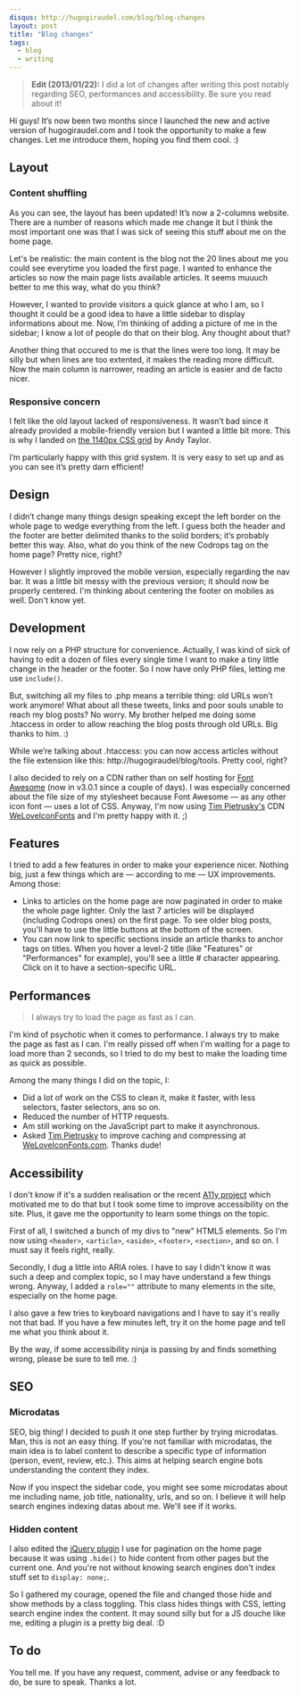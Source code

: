 ```yaml
---
disqus: http://hugogiraudel.com/blog/blog-changes
layout: post
title: "Blog changes"
tags:
  - blog
  - writing
---
```


> **Edit (2013/01/22):** I did a lot of changes after writing this post notably regarding SEO, performances and accessibility. Be sure you read about it!

Hi guys! It’s now been two months since I launched the new and active version of hugogiraudel.com and I took the opportunity to make a few changes. Let me introduce them, hoping you find them cool. :)

## Layout

### Content shuffling

As you can see, the layout has been updated! It’s now a 2-columns website. There are a number of reasons which made me change it but I think the most important one was that I was sick of seeing this stuff about me on the home page.

Let's be realistic: the main content is the blog not the 20 lines about me you could see everytime you loaded the first page. I wanted to enhance the articles so now the main page lists available articles. It seems muuuch better to me this way, what do you think?

However, I wanted to provide visitors a quick glance at who I am, so I thought it could be a good idea to have a little sidebar to display informations about me. Now, I’m thinking of adding a picture of me in the sidebar; I know a lot of people do that on their blog. Any thought about that?

Another thing that occured to me is that the lines were too long. It may be silly but when lines are too extented, it makes the reading more difficult. Now the main column is narrower, reading an article is easier and de facto nicer.

### Responsive concern

I felt like the old layout lacked of responsiveness. It wasn’t bad since it already provided a mobile-friendly version but I wanted a little bit more. This is why I landed on [the 1140px CSS grid](http://cssgrid.net/) by Andy Taylor.

I’m particularly happy with this grid system. It is very easy to set up and as you can see it’s pretty darn efficient!

## Design

I didn’t change many things design speaking except the left border on the whole page to wedge everything from the left. I guess both the header and the footer are better delimited thanks to the solid borders; it’s probably better this way. Also, what do you think of the new Codrops tag on the home page? Pretty nice, right?

However I slightly improved the mobile version, especially regarding the nav bar. It was a little bit messy with the previous version; it should now be properly centered. I'm thinking about centering the footer on mobiles as well. Don't know yet.

## Development

I now rely on a PHP structure for convenience. Actually, I was kind of sick of having to edit a dozen of files every single time I want to make a tiny little change in the header or the footer. So I now have only PHP files, letting me use `include()`.

But, switching all my files to .php means a terrible thing: old URLs won’t work anymore! What about all these tweets, links and poor souls unable to reach my blog posts? No worry. My brother helped me doing some .htaccess in order to allow reaching the blog posts through old URLs. Big thanks to him. :)

While we’re talking about .htaccess: you can now access articles without the file extension like this: http://hugogiraudel/blog/tools. Pretty cool, right?

I also decided to rely on a CDN rather than on self hosting for [Font Awesome](http://fortawesome.github.com/Font-Awesome/) (now in v3.0.1 since a couple of days). I was especially concerned about the file size of my stylesheet because Font Awesome &mdash; as any other icon font &mdash; uses a lot of CSS. Anyway, I'm now using [Tim Pietrusky's](http://timpietrusky.com) CDN [WeLoveIconFonts](http://weloveiconfonts.com) and I'm pretty happy with it. ;)

## Features

I tried to add a few features in order to make your experience nicer. Nothing big, just a few things which are &mdash; according to me &mdash; UX improvements. Among those:

* Links to articles on the home page are now paginated in order to make the whole page lighter. Only the last 7 articles will be displayed (including Codrops ones) on the first page. To see older blog posts, you'll have to use the little buttons at the bottom of the screen.
* You can now link to specific sections inside an article thanks to anchor tags on titles. When you hover a level-2 title (like "Features" or "Performances" for example), you'll see a little # character appearing. Click on it to have a section-specific URL.

## Performances

<blockquote class="pull-quote-right">I always try to load the page as fast as I can.</blockquote>

I'm kind of psychotic when it comes to performance. I always try to make the page as fast as I can. I'm really pissed off when I'm waiting for a page to load more than 2 seconds, so I tried to do my best to make the loading time as quick as possible.

Among the many things I did on the topic, I:

* Did a lot of work on the CSS to clean it, make it faster, with less selectors, faster selectors, ans so on.
* Reduced the number of HTTP requests.
* Am still working on the JavaScript part to make it asynchronous.
* Asked [Tim Pietrusky](http://twitter.com/timpietrusky) to improve caching and compressing at [WeLoveIconFonts.com](http://weloveiconfonts.com). Thanks dude!


## Accessibility

I don't know if it's a sudden realisation or the recent [A11y project](http://a11yproject.com/) which motivated me to do that but I took some time to improve accessibility on the site. Plus, it gave me the opportunity to learn some things on the topic.

First of all, I switched a bunch of my divs to "new" HTML5 elements. So I'm now using `<header>`, `<article>`, `<aside>`, `<footer>`, `<section>`, and so on. I must say it feels right, really.

Secondly, I dug a little into ARIA roles. I have to say I didn't know it was such a deep and complex topic, so I may have understand a few things wrong. Anyway, I added a `role=""` attribute to many elements in the site, especially on the home page.

I also gave a few tries to keyboard navigations and I have to say it's really not that bad. If you have a few minutes left, try it on the home page and tell me what you think about it.

By the way, if some accessibility ninja is passing by and finds something wrong, please be sure to tell me. :)

## SEO

### Microdatas

SEO, big thing! I decided to push it one step further by trying microdatas. Man, this is not an easy thing. If you're not familiar with microdatas, the main idea is to label content to describe a specific type of information (person, event, review, etc.). This aims at helping search engine bots understanding  the content they index.

Now if you inspect the sidebar code, you might see some microdatas about me including name, job title, nationality, urls, and so on. I believe it will help search engines indexing datas about me. We'll see if it works.

### Hidden content

I also edited the [jQuery plugin](https://github.com/wesnolte/Pajinate) I use for pagination on the home page because it was using `.hide()` to hide content from other pages but the current one. And you're not without knowing search engines don't index stuff set to `display: none;`.

So I gathered my courage, opened the file and changed those hide and show methods by a class toggling. This class hides things with CSS, letting search engine index the content. It may sound silly but for a JS douche like me, editing a plugin is a pretty big deal. :D

## To do

You tell me. If you have any request, comment, advise or any feedback to do, be sure to speak. Thanks a lot.
